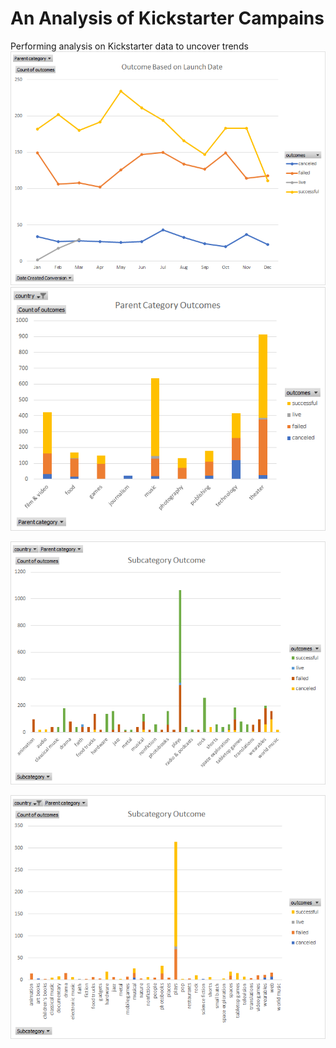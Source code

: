 # An Analysis of Kickstarter Campains
Performing analysis on Kickstarter data to uncover trends
![Outcome_Based_On_Launch_Date.png](./Outcome_Based_On_Launch_Date.png)
![Parenty_Category_Outcome.png](./Parenty_Category_Outcome.png)

![Subcategory_Outcome_All.png](./Subcategory_Outcome_ALL.png)

![Subcategory_Outcome_GB.png](./Subcategory_Outcome_GB.png)

